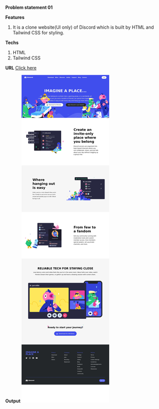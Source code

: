 **Problem statement 01**

**Features**

1. It is a clone website(UI only) of Discord which is built by HTML and Tailwind CSS for styling.

**Techs**

1. HTML
2. Tailwind CSS

**URL**
[Click here](https://adorable-sunburst-4386fe.netlify.app/)

**Output**
![Discord Clone](./images/web%20discord.jpg)
